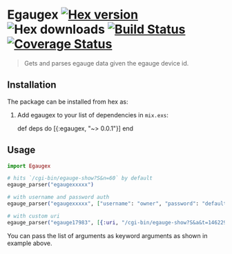 # Egaugex [![Hex version](https://img.shields.io/hexpm/v/egaugex.svg "Hex version")](https://hex.pm/packages/egaugex) ![Hex downloads](https://img.shields.io/hexpm/dt/egaugex.svg "Hex downloads") [![Build Status](https://semaphoreci.com/api/v1/techgaun/egaugex/branches/master/badge.svg)](https://semaphoreci.com/techgaun/egaugex) [![Coverage Status](https://coveralls.io/repos/github/Brightergy/egaugex/badge.svg?branch=master)](https://coveralls.io/github/Brightergy/egaugex?branch=master)
> Gets and parses egauge data given the egauge device id.

## Installation

The package can be installed from hex as:

  1. Add egaugex to your list of dependencies in `mix.exs`:

        def deps do
          [{:egaugex, "~> 0.0.1"}]
        end

## Usage

```elixir
import Egaugex

# hits `/cgi-bin/egauge-show?S&n=60` by default
egauge_parser("egaugexxxxx")

# with username and password auth
egauge_parser("egaugexxxxx", ["username": "owner", "password": "default"])

# with custom uri
egauge_parser("egauge17983", [{:uri, "/cgi-bin/egauge-show?S&a&t=1462299644"}, {:username, "owner"}, {:password, "default"}])
```

You can pass the list of arguments as keyword arguments as shown in example above.
